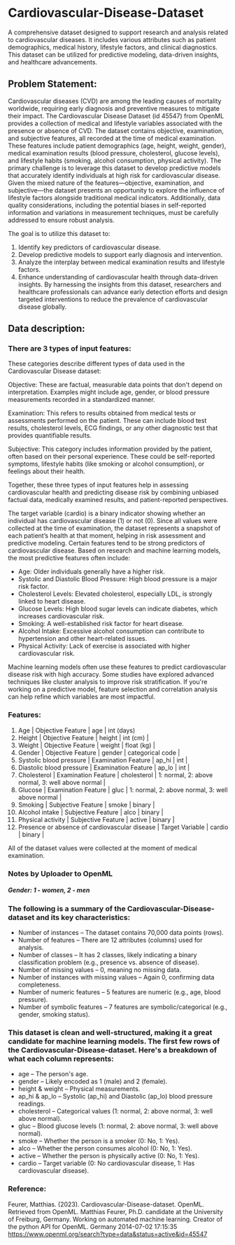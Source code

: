 # Cardiovascular-Disease-Dataset
A comprehensive dataset designed to support research and analysis related to cardiovascular diseases. It includes various attributes such as patient demographics, medical history, lifestyle factors, and clinical diagnostics. This dataset can be utilized for predictive modeling, data-driven insights, and healthcare advancements.

## Problem Statement:
Cardiovascular diseases (CVD) are among the leading causes of mortality worldwide, requiring early diagnosis and preventive measures to mitigate their impact. The Cardiovascular Disease Dataset (id 45547) from OpenML provides a collection of medical and lifestyle variables associated with the presence or absence of CVD. The dataset contains objective, examination, and subjective features, all recorded at the time of medical examination. These features include patient demographics (age, height, weight, gender), medical examination results (blood pressure, cholesterol, glucose levels), and lifestyle habits (smoking, alcohol consumption, physical activity).
The primary challenge is to leverage this dataset to develop predictive models that accurately identify individuals at high risk for cardiovascular disease. Given the mixed nature of the features—objective, examination, and subjective—the dataset presents an opportunity to explore the influence of lifestyle factors alongside traditional medical indicators. Additionally, data quality considerations, including the potential biases in self-reported information and variations in measurement techniques, must be carefully addressed to ensure robust analysis.

The goal is to utilize this dataset to:
1.	Identify key predictors of cardiovascular disease.
2.	Develop predictive models to support early diagnosis and intervention.
3.	Analyze the interplay between medical examination results and lifestyle factors.
4.	Enhance understanding of cardiovascular health through data-driven insights.
By harnessing the insights from this dataset, researchers and healthcare professionals can advance early detection efforts and design targeted interventions to reduce the prevalence of cardiovascular disease globally.

## Data description:
### There are 3 types of input features:

These categories describe different types of data used in the Cardiovascular Disease dataset:

Objective: These are factual, measurable data points that don't depend on interpretation. Examples might include age, gender, or blood pressure measurements recorded in a standardized manner.

Examination: This refers to results obtained from medical tests or assessments performed on the patient. These can include blood test results, cholesterol levels, ECG findings, or any other diagnostic test that provides quantifiable results.

Subjective: This category includes information provided by the patient, often based on their personal experience. These could be self-reported symptoms, lifestyle habits (like smoking or alcohol consumption), or feelings about their health.

Together, these three types of input features help in assessing cardiovascular health and predicting disease risk by combining unbiased factual data, medically examined results, and patient-reported perspectives. 

The target variable (cardio) is a binary indicator showing whether an individual has cardiovascular disease (1) or not (0). Since all values were collected at the time of examination, the dataset represents a snapshot of each patient’s health at that moment, helping in risk assessment and predictive modeling.
Certain features tend to be strong predictors of cardiovascular disease. Based on research and machine learning models, the most predictive features often include:

* Age: Older individuals generally have a higher risk.
* Systolic and Diastolic Blood Pressure: High blood pressure is a major risk factor.
* Cholesterol Levels: Elevated cholesterol, especially LDL, is strongly linked to heart disease.
* Glucose Levels: High blood sugar levels can indicate diabetes, which increases cardiovascular risk.
* Smoking: A well-established risk factor for heart disease.
* Alcohol Intake: Excessive alcohol consumption can contribute to hypertension and other heart-related issues.
* Physical Activity: Lack of exercise is associated with higher cardiovascular risk.

Machine learning models often use these features to predict cardiovascular disease risk with high accuracy. Some studies have explored advanced techniques like cluster analysis to improve risk stratification. If you're working on a predictive model, feature selection and correlation analysis can help refine which variables are most impactful.

### Features:
1.	Age | Objective Feature | age | int (days)
2.	Height | Objective Feature | height | int (cm) |
3.	Weight | Objective Feature | weight | float (kg) |
4.	Gender | Objective Feature | gender | categorical code |
5.	Systolic blood pressure | Examination Feature | ap_hi | int |
6.	Diastolic blood pressure | Examination Feature | ap_lo | int |
7.	Cholesterol | Examination Feature | cholesterol | 1: normal, 2: above normal, 3: well above normal |
8.	Glucose | Examination Feature | gluc | 1: normal, 2: above normal, 3: well above normal |
9.	Smoking | Subjective Feature | smoke | binary |
10.	Alcohol intake | Subjective Feature | alco | binary |
11.	Physical activity | Subjective Feature | active | binary |
12.	Presence or absence of cardiovascular disease | Target Variable | cardio | binary |

All of the dataset values were collected at the moment of medical examination.

### Notes by Uploader to OpenML
#####	Gender: 1 - women, 2 - men

### The following is a summary of the Cardiovascular-Disease-dataset and its key characteristics:
* Number of instances – The dataset contains 70,000 data points (rows).
* Number of features – There are 12 attributes (columns) used for analysis.
* Number of classes – It has 2 classes, likely indicating a binary classification problem (e.g., presence vs. absence of disease).
* Number of missing values – 0, meaning no missing data.
* Number of instances with missing values – Again 0, confirming data completeness.
* Number of numeric features – 5 features are numeric (e.g., age, blood pressure).
* Number of symbolic features – 7 features are symbolic/categorical (e.g., gender, smoking status).

### This dataset is clean and well-structured, making it a great candidate for machine learning models. The first few rows of the Cardiovascular-Disease-dataset. Here's a breakdown of what each column represents:
* age – The person's age.
* gender – Likely encoded as 1 (male) and 2 (female).
* height & weight – Physical measurements.
* ap_hi & ap_lo – Systolic (ap_hi) and Diastolic (ap_lo) blood pressure readings.
* cholesterol – Categorical values (1: normal, 2: above normal, 3: well above normal).
* gluc – Blood glucose levels (1: normal, 2: above normal, 3: well above normal).
* smoke – Whether the person is a smoker (0: No, 1: Yes).
* alco – Whether the person consumes alcohol (0: No, 1: Yes).
* active – Whether the person is physically active (0: No, 1: Yes).
* cardio – Target variable (0: No cardiovascular disease, 1: Has cardiovascular disease).


### Reference:

Feurer, Matthias. (2023). Cardiovascular-Disease-dataset. OpenML. Retrieved from OpenML. 
Matthias Feurer, Ph.D. candidate at the University of Freiburg, Germany. Working on automated machine learning. Creator of the python API for OpenML. Germany 2014-07-02 17:15:35
https://www.openml.org/search?type=data&status=active&id=45547









